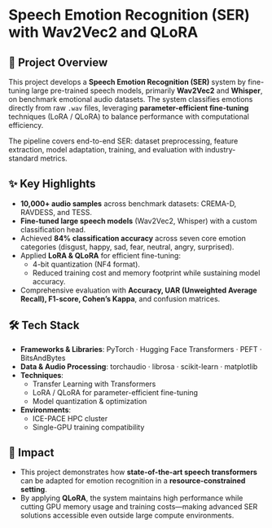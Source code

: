 # Speech Emotion Recognition (SER) with Wav2Vec2 and QLoRA


## 📖 Project Overview  
This project develops a **Speech Emotion Recognition (SER)** system by fine-tuning large pre-trained speech models, primarily **Wav2Vec2** and **Whisper**, on benchmark emotional audio datasets. The system classifies emotions directly from raw `.wav` files, leveraging **parameter-efficient fine-tuning** techniques (LoRA / QLoRA) to balance performance with computational efficiency.  

The pipeline covers end-to-end SER: dataset preprocessing, feature extraction, model adaptation, training, and evaluation with industry-standard metrics.  


## ✨ Key Highlights  
- **10,000+ audio samples** across benchmark datasets: CREMA-D, RAVDESS, and TESS.  
- **Fine-tuned large speech models** (Wav2Vec2, Whisper) with a custom classification head.  
- Achieved **84% classification accuracy** across seven core emotion categories (disgust, happy, sad, fear, neutral, angry, surprised).  
- Applied **LoRA & QLoRA** for efficient fine-tuning:  
  - 4-bit quantization (NF4 format).  
  - Reduced training cost and memory footprint while sustaining model accuracy.  
- Comprehensive evaluation with **Accuracy, UAR (Unweighted Average Recall), F1-score, Cohen’s Kappa**, and confusion matrices.  


## 🛠️ Tech Stack  
- **Frameworks & Libraries**: PyTorch · Hugging Face Transformers · PEFT · BitsAndBytes  
- **Data & Audio Processing**: torchaudio · librosa · scikit-learn · matplotlib  
- **Techniques**:  
  - Transfer Learning with Transformers  
  - LoRA / QLoRA for parameter-efficient fine-tuning  
  - Model quantization & optimization  
- **Environments**:  
  - ICE-PACE HPC cluster  
  - Single-GPU training compatibility  

## 🚀 Impact  
- This project demonstrates how **state-of-the-art speech transformers** can be adapted for emotion recognition in a **resource-constrained setting**.  
- By applying **QLoRA**, the system maintains high performance while cutting GPU memory usage and training costs—making advanced SER solutions accessible even outside large compute environments.  



